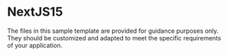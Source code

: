 # NextJS15
The files in this sample template are provided for guidance purposes only. They should be customized and adapted to meet the specific requirements of your application.
